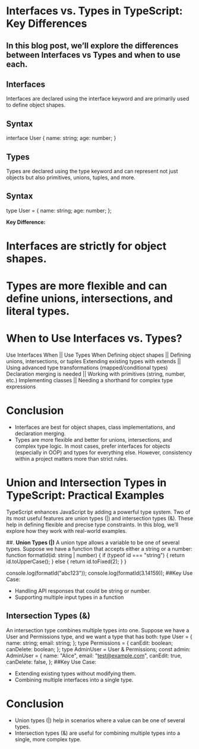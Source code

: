 # **Interfaces vs. Types in TypeScript: Key Differences**
## In this blog post, we’ll explore the differences between Interfaces vs Types and when to use each.

## Interfaces
Interfaces are declared using the interface keyword and are primarily used to define object shapes.
## Syntax
interface User {
  name: string;
  age: number;
}
## Types
Types are declared using the type keyword and can represent not just objects but also primitives, unions, tuples, and more.
## Syntax
type User = {
  name: string;
  age: number;
};

**Key Difference:**
# Interfaces are strictly for object shapes.
# Types are more flexible and can define unions, intersections, and literal types.

# When to Use Interfaces vs. Types?
Use Interfaces When ||	Use Types When
Defining object shapes ||	Defining unions, intersections, or tuples
Extending existing types with extends ||	Using advanced type transformations (mapped/conditional types)
Declaration merging is needed ||	Working with primitives (string, number, etc.)
Implementing classes ||	Needing a shorthand for complex type expressions

# Conclusion
* Interfaces are best for object shapes, class implementations, and declaration merging.
* Types are more flexible and better for unions, intersections, and complex type logic.
In most cases, prefer interfaces for objects (especially in OOP) and types for everything else. However, consistency within a project matters more than strict rules.


# **Union and Intersection Types in TypeScript: Practical Examples**
TypeScript enhances JavaScript by adding a powerful type system. Two of its most useful features are union types (|) and intersection types (&). These help in defining flexible and precise type constraints. In this blog, we’ll explore how they work with real-world examples.

##. **Union Types (|)**
A union type allows a variable to be one of several types. Suppose we have a function that accepts either a string or a number:
function formatId(id: string | number) {
  if (typeof id === "string") {
    return id.toUpperCase();
  } else {
    return id.toFixed(2);
  }
}

console.log(formatId("abc123"));
console.log(formatId(3.14159));
##Key Use Case:
* Handling API responses that could be string or number.
* Supporting multiple input types in a function

## **Intersection Types (&)**
An intersection type combines multiple types into one. Suppose we have a User and Permissions type, and we want a type that has both:
type User = {
  name: string;
  email: string;
};
type Permissions = {
  canEdit: boolean;
  canDelete: boolean;
};
type AdminUser = User & Permissions;
const admin: AdminUser = {
  name: "Alice",
  email: "test@example.com",
  canEdit: true,
  canDelete: false,
};
##Key Use Case:
* Extending existing types without modifying them.
* Combining multiple interfaces into a single type.

# **Conclusion**
* Union types (|) help in scenarios where a value can be one of several types.
* Intersection types (&) are useful for combining multiple types into a single, more complex type.
